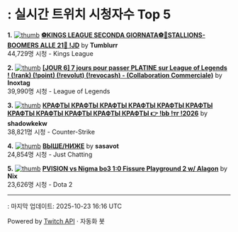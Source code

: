 # : 실시간 트위치 시청자수 Top 5

**1.** [![thumb](https://static-cdn.jtvnw.net/previews-ttv/live_user_tumblurr-320x180.jpg)](https://twitch.tv/Tumblurr)
**[⚽KINGS LEAGUE SECONDA GIORNATA⚽🐎STALLIONS-BOOMERS ALLE 21🐎 !JD](https://twitch.tv/Tumblurr)** by **Tumblurr**<br>44,729명 시청  - Kings League

**2.** [![thumb](https://static-cdn.jtvnw.net/previews-ttv/live_user_inoxtag-320x180.jpg)](https://twitch.tv/Inoxtag)
**[[JOUR 6] 7 jours pour passer PLATINE sur League of Legends ! (!rank) (!point) (!revolut) (!revocash) - (Collaboration Commerciale)](https://twitch.tv/Inoxtag)** by **Inoxtag**<br>39,990명 시청  - League of Legends

**3.** [![thumb](https://static-cdn.jtvnw.net/previews-ttv/live_user_shadowkekw-320x180.jpg)](https://twitch.tv/shadowkekw)
**[КРАФТЫ КРАФТЫ КРАФТЫ КРАФТЫ КРАФТЫ КРАФТЫ КРАФТЫ КРАФТЫ КРАФТЫ КРАФТЫ КРАФТЫ 👉 !bb !тг !2026](https://twitch.tv/shadowkekw)** by **shadowkekw**<br>38,821명 시청  - Counter-Strike

**4.** [![thumb](https://static-cdn.jtvnw.net/previews-ttv/live_user_sasavot-320x180.jpg)](https://twitch.tv/sasavot)
**[ВЫШЕ/НИЖЕ](https://twitch.tv/sasavot)** by **sasavot**<br>24,854명 시청  - Just Chatting

**5.** [![thumb](https://static-cdn.jtvnw.net/previews-ttv/live_user_nix-320x180.jpg)](https://twitch.tv/Nix)
**[PVISION vs Nigma bo3 1:0 Fissure Playground 2 w/ Alagon](https://twitch.tv/Nix)** by **Nix**<br>23,626명 시청  - Dota 2


---
: 마지막 업데이트: 2025-10-23 16:16 UTC

Powered by [Twitch API](https://dev.twitch.tv/docs/api/reference) · 자동화 봇